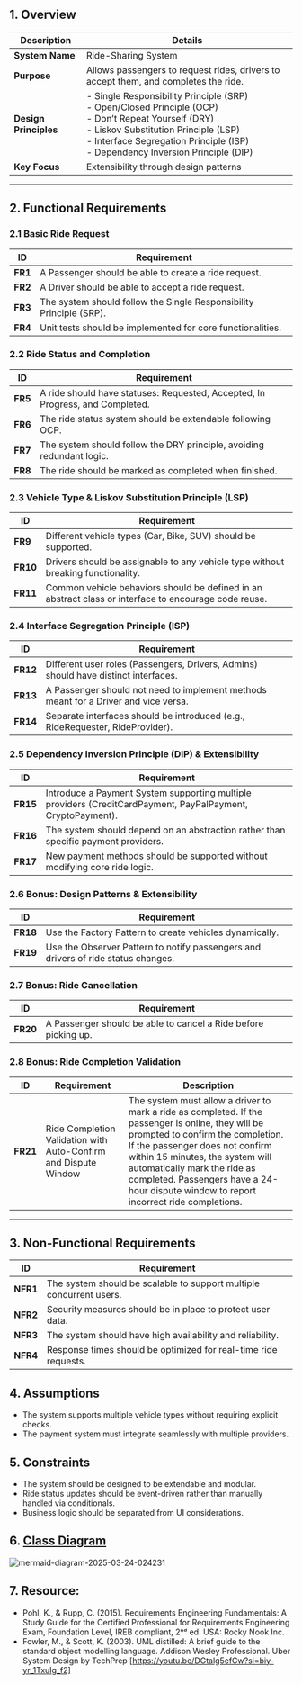 
## 1. Overview

| Description | Details |
|-------------|---------|
| **System Name** | Ride-Sharing System |
| **Purpose** | Allows passengers to request rides, drivers to accept them, and completes the ride. |
| **Design Principles** | - Single Responsibility Principle (SRP) <br> - Open/Closed Principle (OCP) <br> - Don’t Repeat Yourself (DRY) <br> - Liskov Substitution Principle (LSP) <br> - Interface Segregation Principle (ISP) <br> - Dependency Inversion Principle (DIP) |
| **Key Focus** | Extensibility through design patterns |

---

## 2. Functional Requirements

### 2.1 Basic Ride Request

| ID   | Requirement |
|------|-------------|
| **FR1** | A Passenger should be able to create a ride request. |
| **FR2** | A Driver should be able to accept a ride request. |
| **FR3** | The system should follow the Single Responsibility Principle (SRP). |
| **FR4** | Unit tests should be implemented for core functionalities. |

### 2.2 Ride Status and Completion

| ID   | Requirement |
|------|-------------|
| **FR5** | A ride should have statuses: Requested, Accepted, In Progress, and Completed. |
| **FR6** | The ride status system should be extendable following OCP. |
| **FR7** | The system should follow the DRY principle, avoiding redundant logic. |
| **FR8** | The ride should be marked as completed when finished. |

### 2.3 Vehicle Type & Liskov Substitution Principle (LSP)

| ID   | Requirement |
|------|-------------|
| **FR9** | Different vehicle types (Car, Bike, SUV) should be supported. |
| **FR10** | Drivers should be assignable to any vehicle type without breaking functionality. |
| **FR11** | Common vehicle behaviors should be defined in an abstract class or interface to encourage code reuse. |

### 2.4 Interface Segregation Principle (ISP)

| ID   | Requirement |
|------|-------------|
| **FR12** | Different user roles (Passengers, Drivers, Admins) should have distinct interfaces. |
| **FR13** | A Passenger should not need to implement methods meant for a Driver and vice versa. |
| **FR14** | Separate interfaces should be introduced (e.g., RideRequester, RideProvider). |

### 2.5 Dependency Inversion Principle (DIP) & Extensibility

| ID   | Requirement |
|------|-------------|
| **FR15** | Introduce a Payment System supporting multiple providers (CreditCardPayment, PayPalPayment, CryptoPayment). |
| **FR16** | The system should depend on an abstraction rather than specific payment providers. |
| **FR17** | New payment methods should be supported without modifying core ride logic. |

### 2.6 Bonus: Design Patterns & Extensibility

| ID   | Requirement |
|------|-------------|
| **FR18** | Use the Factory Pattern to create vehicles dynamically. |
| **FR19** | Use the Observer Pattern to notify passengers and drivers of ride status changes. |

### 2.7 Bonus: Ride Cancellation

| ID   | Requirement |
|------|-------------|
| **FR20** | A Passenger should be able to cancel a Ride before picking up. |

### 2.8 Bonus: Ride Completion Validation

| ID   | Requirement | Description |
|------|-------------|-------------|
| **FR21** | Ride Completion Validation with Auto-Confirm and Dispute Window | The system must allow a driver to mark a ride as completed. If the passenger is online, they will be prompted to confirm the completion. If the passenger does not confirm within 15 minutes, the system will automatically mark the ride as completed. Passengers have a 24-hour dispute window to report incorrect ride completions. |

---

## 3. Non-Functional Requirements

| ID   | Requirement |
|------|-------------|
| **NFR1** | The system should be scalable to support multiple concurrent users. |
| **NFR2** | Security measures should be in place to protect user data. |
| **NFR3** | The system should have high availability and reliability. |
| **NFR4** | Response times should be optimized for real-time ride requests. |


## 4. Assumptions
* The system supports multiple vehicle types without requiring explicit checks.
* The payment system must integrate seamlessly with multiple providers.
## 5. Constraints
* The system should be designed to be extendable and modular.
* Ride status updates should be event-driven rather than manually handled via conditionals.
* Business logic should be separated from UI considerations.

## 6. [Class Diagram](https://mermaid.ink/svg/pako:eNrlWm1v2zYQ_iuCgAD26gZJ1qarUQRwbKc1lrqenaTYEGBgJNohordRlFOvS3_7jiIpkRTl2Os-DFg_RNLxjnd87oU8ul_9IA2x3_eDCOX5iKAVRfFt4sG_gwNvnBRx7onPksGbkxAvGGJF7n0VdP7v3TsMnJgiRtLk7KwemI9_uR4vrsajmjQYDsczgzKZ_j6bf3o_Hy8WNXH46ePscmzwDQfT4fjyUpGeyodu3AxtYpywPeybjaejyfS9Rph_GoIdBs1hysVgcql_z8cX19ORaZk06gbfkyDCV5sM72TScDCvPxbXN_XH-eTnsUPBdY7pPI12m30w-jiZassdLBbj6fvx3Ktpo_nkZjx3KJLwfsTsPg13W8t8PJpc_Q5LGuk6f50NLm-TSoN4qYJucJczigLm3aEcC9U4txdsqkdSRNf9YsEoSVZegmLcpJJQo1UIUvij0UeIgQEUwyMcMEugwyfuwURdAyqH63e31bBK0mLIz6hJziKwalrEd5hqg4LgBShDAWEbbUQPQwZ_dlmmlOmQsCfM6Olqe5WaXjljV5NcYcY1dbp6-LfiJANrRtM1lBf6fXhZ_jaDNi4fu6zdsqnEQHhczKGvNqNpgPNcinQy8ex65ynEE0oaoe5IpxFmiET5P1x6mRFFboSCuXDL5dIyj-QjvERFxPaAxDC4xIVrbsYAyW9QRMKOhkPD_5DuwzQBZazKdG-ZUk9C6IVCiw7bkOKQsCGiLswUOgEMN5JDG_uQRuDUqbM04C8ZoRuOgmMMbN1kAMzw5qY5ekeiCJ6DMKQQDtp4w2YNtqCm6ujFKH8YVqsAEIWOPfGtIm2Goi1w4RhGmmQUBGmRsEloBkE9l7aMcop93F-baZoKMZCszCLwYkAp2ngUEvEDyVlKN42xTI_NvDUNQhHtBtFgltrL4q6vhuI_CpwzfvzpZCR4KLJZShLWgxlzRpJy5-uVFi4wXZMAd8uj0lyIaRMFKAlwVM5DawZL1ECsFENhaBitiox0RFWVHKIUx-kaO6XF18QplmM2cqD1jKgj-kaUrC1_qvKD1mA8uoscmRalQQlqczvy1uLZiIEgjbMIKknI0dVjQFggN2w1se5dMJOsErXdyfmdbggCnLG9vQdYDsRSSQT7ZYfkA7XyrrdOjVoOvJfSxE5lq80kQ7AK132MUTDtugrn5jUIY5KYOcopjbxZE_w4r_O2w4tF1yv99U1LkG9SpDWINF5XASPOLIaqIN8c56c6iZuDWlI3wsgLy4dG13qivHzsspmKARWxxpA8xHEbYi53gajjRKNKnm4IDjDJmEfF0zJRwlfW7AqYntdWzazjnFhgp6t1gEZVi4KCHw25rcDU2HtXOOH9AZYm8nl0I1s8LoOxZS-QC8qb0MEETI4am9cCs7rmCHfq0tz4oVwJHEKWxqftcGFax9wkVhDmmMp6IwKl6_UdSVgk892ZRfzoPtzFfy0b0JIk4RTD0nImVasq01OVlR_Wu7JutzqZewCCGHGTreokyqmc3agwapUOQLJQrlFGmiGX4EdBdoluLYbtGuudWKFqFkPx0iLbWkPb9UES7VEJtb5CD0u-K2j6zEx7ss9Ura3WszVUr7fUGUcy1VDMj4i7N1zmHc2e9VICYg2p0wQgmo8IFD91Ynmmd_HMM1STuyyVhnfFatVpq2fN0FYyjTU_1wW31zyprKXeSXGj3hlyqpXNn4FFGWCuTVIdntxSCO0mOpMv3dYip5DfB3Wv6e5nO3LN1GWRhBYjNLPpZxRBhjdFWlKtvad_1qHN-Gu6VfJMwt2cZ3jDQNbs3kXvpnANLUANXjO2XRznm_JeTC9sLrZvjarferFQGdT0W4h5_W2RbCm_zn5GmNu-YqthtS8hthTUFSztEdplGfTO-wC90oj-xJLq_ntR7WJkaXadiVDvPJYPlW4u7jXv6GuHKcDdbmq9iNgCWYxpcI-cVw5NpGrm_xRIj4TdhxQ9XtA0dgr1vDuUPIzaY_t7YR7yO6p0C8x3cOR7AOxIYgSlJqXBXDP_72F2dCmy5fr-81TryUduBkuzC5RUhr5gx87BUoaigX00U61vy-2XOdzo8VTrZh2Kuo4ubza64Pd-xXJplD04n4dX6ZjfFHbEfeGzoWy2ZDXKLy6iFImfiIz2WNIzCpvgDNMFw1ljDKOHj7ANkCwimnly9BEccA-CBa8tdNWYOSaJqZDkM5jwQ1rwS9pm9wbj5yj8LGZ1c8DOVHVU1bleNVUGMgcH3iSBeQjjvQu0KKIjyO9JJj1V_hLw7q-XL8UNjU2cmRci9YDe7Kl7tnIANikH9Zw8YAd5UazrNLF_1RHT2TvfFl6j7gOfwWqe5K25jQ28XcC4y7Z_hczzNCACXg8l_Oo4g_DFSUCwjvXLl2f1L7B97x7lymfyuujWP771gU2-KLxKVu9MmahurDTuH-BFLxt91ZJWYk0NTRkwbY0rCf1SZatYjBK0cssdHp7p_w2gX_ZdNZuao8GmQaPzWfiogtr3VDEpjbC8o_a2fANtRuxKhC0qlLDlAkHkZps9qrS8hUn2uToKiktTe3R4qGk2Q5H7FeokRBa2rWlxVb0Ay007iVVJxhWLPm2HCdrMV6wCAGueSpULMMKvULSGtkwnt8k2YE2_OW3abTITQ7_nw7kSNqfQ7_vlfnPrQ-mO8a3fh9cQ0Ydb_zZ5Aj5UsHSxSQK_z2iBez5Ni9W931-iKIcv0drI_1GjWDKU_Jam-qff_-p_8fvHp4dvjt7-eHx8_PbVm1fHb057_sbvvzo6fH10_Pr09QkMnr46Onnq-X-W8keHb9_-dHJyAtzHJ0enp6evn_4GmQRKaQ)

![mermaid-diagram-2025-03-24-024231](https://github.com/user-attachments/assets/713df47e-8113-4ebd-a28e-7f72124bb4f8)


## 7. Resource: 
* Pohl, K., & Rupp, C. (2015). Requirements Engineering Fundamentals: A Study Guide for the Certified Professional for Requirements Engineering Exam, Foundation Level, IREB compliant, 2ⁿᵈ ed. USA: Rocky Nook Inc.
* Fowler, M., & Scott, K. (2003). UML distilled: A brief guide to the standard object modelling language. Addison Wesley Professional.
Uber System Design by TechPrep [https://youtu.be/DGtalg5efCw?si=biy-yr_1TxuIg_f2]

